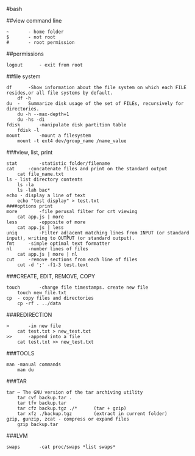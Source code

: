 #bash

##view command line

	~ 		- home folder
	$ 		- not root
	# 		- root permission

##permissions

	logout		- exit from root

##file system

	df		-Show information about the file system on which each FILE resides,or all file systems by default.
		df -h
	du	-	Summarize disk usage of the set of FILEs, recursively for directories.
		du -h --max-depth=1
		du -hs -d1
	fdisk		-manipulate disk partition table
		fdisk -l
	mount		-mount a filesystem
		mount -t ext4 dev/group_name /name_value

###view, list, print

	stat		-statistic folder/filename
	cat		-concatenate files and print on the standard output
		cat file_name.txt
	ls - list directory contents
		ls -la
		ls -lah bac*
	echo - display a line of text
		echo "test display" > test.txt
	####options print
	more		-file perusal filter for crt viewing
		cat app.js | more
	less		-opposite of more
		cat app.js | less
	uniq		-Filter adjacent matching lines from INPUT (or standard input), writing to OUTPUT (or standard output).
	fmt		-simple optimal text formatter
	nl		-number lines of files
		cat app.js | more | nl
	cut		-remove sections from each line of files
		cut -d ';' -f1-3 test.text

###CREATE, EDIT, REMOVE, COPY

	touch		-change file timestamps. create new file
		touch new_file.txt
	cp	- copy files and directories
		cp -rf . ../data

###REDIRECTION

	>		-in new file
		cat test.txt > new_test.txt
	>>		-append into a file
		cat test.txt >> new_test.txt

###TOOLS

	man	-manual commands
		man du

###TAR

	tar — The GNU version of the tar archiving utility
		tar cvf backup.tar .
		tar tfv backup.tar
		tar cfz backup.tgz ./*		(tar + gzip)
		tar xfz ./backup.tgz		(extract in current folder)
	gzip, gunzip, zcat - compress or expand files
		gzip backup.tar

###LVM

	swaps		-cat proc/swaps	*list swaps*